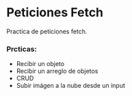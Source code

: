 # Peticiones Fetch

Practica de peticiones fetch. 

### Prcticas:
- Recibir un objeto
- Recibir un arreglo de objetos
- CRUD
- Subir imágen a la nube desde un input
